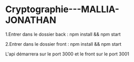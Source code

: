 # Cryptographie---MALLIA-JONATHAN

1.Entrer dans le dossier back : npm install && npm start

2.Entrer dans le dossier front : npm install && npm start

L'api démarrera sur le port 3000 et le front sur le port 3001
